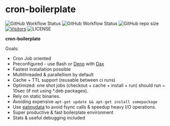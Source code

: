 # cron-boilerplate

![GitHub Workflow Status](https://img.shields.io/github/actions/workflow/status/borestad/cron-boilerplate/ci.yml?style=for-the-badge)
![GitHub Workflow Status](https://counterapi.com/counter.svg?ns=codeit.se&action=view&key=cronboilerplate&style=big&startNumber=1&color=blue)
![GitHub repo size](https://img.shields.io/github/repo-size/borestad/cron-boilerplate?style=for-the-badge)
[![Visitors](https://api.visitorbadge.io/api/combined?path=http://github.com/borestad/cron-boilerplate&label=HITS&countColor=%23007EC5)](https://visitorbadge.io/status?path=https://github.com/borestad/cron-boilerplate)
![LICENSE](https://img.shields.io/badge/license-MIT-blue?style=for-the-badge)

**cron-boilerplate**

Goals:

- Cron Job oriented
- Preconfigured - use Bash or [Deno](https://deno.land/) with
  [Dax](https://github.com/dsherret/dax)
- Fastest installation possible
- Multithreaded & parallellism by default
- Cache + TTL support (reusable between ci runs)
- Optimized: one shot jobs (checkout + cache + install + run) should run ~ 10sec
  (if not using *.deb packages).
- Rely on static binaries.
- Avoiding expensive `apt-get update && apt-get install somepackage`
- Use [eatmydata](https://github.com/stewartsmith/libeatmydata) to avoid fsync
  calls & speedup heavy I/O operations.
- Super productive & fast boilerplate environment
- Stats & useful debugging included
